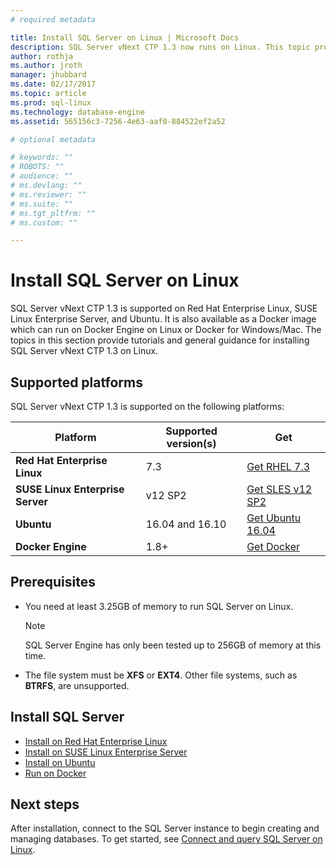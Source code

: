 ```yaml
---
# required metadata

title: Install SQL Server on Linux | Microsoft Docs
description: SQL Server vNext CTP 1.3 now runs on Linux. This topic provides an overview on how to install SQL Server on Linux with links to the guides for specific platforms. 
author: rothja 
ms.author: jroth 
manager: jhubbard
ms.date: 02/17/2017
ms.topic: article
ms.prod: sql-linux
ms.technology: database-engine
ms.assetid: 565156c3-7256-4e63-aaf0-884522ef2a52

# optional metadata

# keywords: ""
# ROBOTS: ""
# audience: ""
# ms.devlang: ""
# ms.reviewer: ""
# ms.suite: ""
# ms.tgt_pltfrm: ""
# ms.custom: ""

---
```

# Install SQL Server on Linux

SQL Server vNext CTP 1.3 is supported on Red Hat Enterprise Linux, SUSE Linux Enterprise Server, and Ubuntu. It is also available as a Docker image which can run on Docker Engine on Linux or Docker for Windows/Mac. The topics in this section provide tutorials and general guidance for installing SQL Server vNext CTP 1.3 on Linux. 

## Supported platforms

SQL Server vNext CTP 1.3 is supported on the following platforms:

| Platform | Supported version(s) | Get
|-----|-----|-----
| **Red Hat Enterprise Linux** | 7.3 | [Get RHEL 7.3](http://access.redhat.com/products/red-hat-enterprise-linux/evaluation)
| **SUSE Linux Enterprise Server** | v12 SP2 | [Get SLES v12 SP2](https://www.suse.com/products/server)
| **Ubuntu** | 16.04 and 16.10| [Get Ubuntu 16.04](http://www.ubuntu.com/download/server)
| **Docker Engine** | 1.8+ | [Get Docker](http://www.docker.com/products/overview)

## Prerequisites 

- You need at least 3.25GB of memory to run SQL Server on Linux.

    > [!NOTE] 
    > SQL Server Engine has only been tested up to 256GB of memory at this time.

- The file system must be **XFS** or **EXT4**. Other file systems, such as **BTRFS**, are unsupported. 

## Install SQL Server

- [Install on Red Hat Enterprise Linux](sql-server-linux-setup-red-hat.md)
- [Install on SUSE Linux Enterprise Server](sql-server-linux-setup-suse-linux-enterprise-server.md)
- [Install on Ubuntu](sql-server-linux-setup-ubuntu.md)
- [Run on Docker](sql-server-linux-setup-docker.md)

## Next steps

After installation, connect to the SQL Server instance to begin creating and managing databases. To get started, see [Connect and query SQL Server on Linux](sql-server-linux-connect-and-query-sqlcmd.md).
